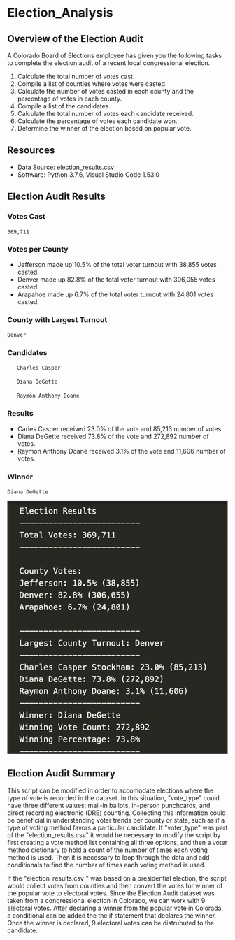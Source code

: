 # Election_Analysis

## Overview of the Election Audit
A Colorado Board of Elections employee has given you the following tasks to complete the election audit of a recent local congressional election. 
  
  1. Calculate the total number of votes cast. 
  2. Compile a list of counties where votes were casted. 
  3. Calculate the number of votes casted in each county and the percentage of votes in each county. 
  4. Compile a list of the candidates.
  5. Calculate the total number of votes each candidate received.
  6. Calculate the percentage of votes each candidate won.
  7. Determine the winner of the election based on popular vote.
  
## Resources
  - Data Source: election_results.csv
  - Software: Python 3.7.6, Visual Studio Code 1.53.0

## Election Audit Results  
### Votes Cast

```
369,711
```

### Votes per County

  - Jefferson made up 10.5% of the total voter turnout with 38,855 votes casted.
  - Denver made up 82.8% of the total voter turnout with 306,055 votes casted.
  - Arapahoe made up 6.7% of the total voter turnout with 24,801 votes casted. 


### County with Largest Turnout

```
Denver 
```

### Candidates
```
   Charles Casper
   
   Diana DeGette
   
   Raymon Anthony Doane
```  
### Results

  - Carles Casper received 23.0% of the vote and 85,213 number of votes.
  - Diana DeGette received 73.8% of the vote and 272,892 number of votes.
  - Raymon Anthony Doane received 3.1% of the vote and 11,606 number of votes. 
 
### Winner

```
Diana DeGette
```

![image](analysis/election_results.png)

## Election Audit Summary
This script can be modified in order to accomodate elections where the type of vote is recorded in the dataset. In this situation, "vote_type" could have three different values: mail-in ballots, in-person punchcards, and direct recording electronic (DRE) counting. Collecting this information could be beneficial in understanding voter trends per county or state, such as if a type of voting method favors a particular candidate. If "voter_type" was part of the "election_results.csv" it would be necessary to modify the script by first creating a vote method list containing all three options, and then a voter method dictionary to hold a count of the number of times each voting method is used. Then it is necessary to loop through the data and add conditionals to find the number of times each voting method is used. 

If the "election_results.csv`" was based on a presidential election, the script would collect votes from counties and then convert the votes for winner of the popular vote to electoral votes. Since the Election Audit dataset was taken from a congressional election in Colorado, we can work with 9 electoral votes. After declaring a winner from the popular vote in Colorada, a conditional can be added the the if statement that declares the winner. Once the winner is declared, 9 electoral votes can be distrubuted to the candidate. 
